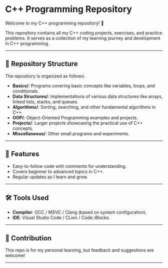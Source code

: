 # C++ Programming Repository  

Welcome to my C++ programming repository! 🎉  

This repository contains all my C++ coding projects, exercises, and practice problems. It serves as a collection of my learning journey and development in C++ programming.  

---

## 📂 Repository Structure  

The repository is organized as follows:  
- **Basics/**: Programs covering basic concepts like variables, loops, and conditionals.  
- **Data Structures/**: Implementations of various data structures like arrays, linked lists, stacks, and queues.  
- **Algorithms/**: Sorting, searching, and other fundamental algorithms in C++.  
- **OOP/**: Object-Oriented Programming examples and projects.  
- **Projects/**: Larger projects showcasing the practical use of C++ concepts.  
- **Miscellaneous/**: Other small programs and experiments.

---

## 🚀 Features  

- Easy-to-follow code with comments for understanding.  
- Covers beginner to advanced topics in C++.  
- Regular updates as I learn and grow.  

---

## 🛠️ Tools Used  

- **Compiler**: GCC / MSVC / Clang (based on system configuration).  
- **IDE**: Visual Studio Code / CLion / Code::Blocks.  

---
## 📢 Contribution  

This repo is for my personal learning, but feedback and suggestions are welcome!  

---  

